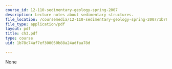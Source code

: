 ```yaml
---
course_id: 12-110-sedimentary-geology-spring-2007
description: Lecture notes about sedimentary structures.
file_location: /coursemedia/12-110-sedimentary-geology-spring-2007/1b78c74af7ef300050b88a24adfaa78d_ch3.pdf
file_type: application/pdf
layout: pdf
title: ch3.pdf
type: course
uid: 1b78c74af7ef300050b88a24adfaa78d

---
```

None